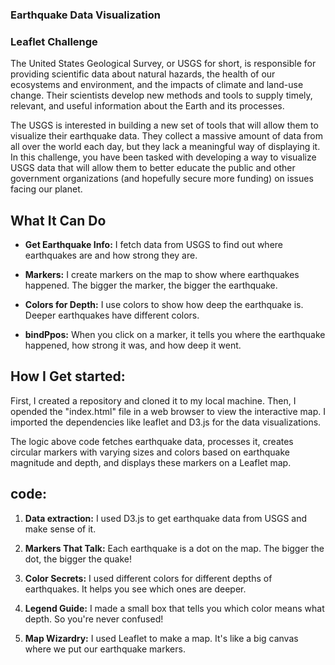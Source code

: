 
### Earthquake Data Visualization
### Leaflet Challenge

The United States Geological Survey, or USGS for short, is responsible for providing scientific data about natural hazards, the health of our ecosystems and environment, and the impacts of climate and land-use change. Their scientists develop new methods and tools to supply timely, relevant, and useful information about the Earth and its processes.

The USGS is interested in building a new set of tools that will allow them to visualize their earthquake data. They collect a massive amount of data from all over the world each day, but they lack a meaningful way of displaying it. In this challenge, you have been tasked with developing a way to visualize USGS data that will allow them to better educate the public and other government organizations (and hopefully secure more funding) on issues facing our planet.

## What It Can Do

- **Get Earthquake Info:** I fetch data from USGS to find out where earthquakes are and how strong they are.
  
- **Markers:** I create markers on the map to show where earthquakes happened. The bigger the marker, the bigger the earthquake.
  
- **Colors for Depth:** I use colors to show how deep the earthquake is. Deeper earthquakes have different colors.
  
- **bindPpos:** When you click on a marker, it tells you where the earthquake happened, how strong it was, and how deep it went.


## How I Get started:

First, I created a repository and cloned it to my local machine. Then, I opended the "index.html" file in a web browser to view the interactive map. I imported the dependencies like leaflet and D3.js for the data visualizations. 

The logic above code fetches earthquake data, processes it, creates circular markers with varying sizes and colors based on earthquake magnitude and depth, and displays these markers on a Leaflet map.

## code: 
1. **Data extraction:** I used D3.js to get earthquake data from USGS and make sense of it.

2. **Markers That Talk:** Each earthquake is a dot on the map. The bigger the dot, the bigger the quake!

3. **Color Secrets:** I used different colors for different depths of earthquakes. It helps you see which ones are deeper.

4. **Legend Guide:** I made a small box that tells you which color means what depth. So you're never confused!

5. **Map Wizardry:** I used Leaflet to make a map. It's like a big canvas where we put our earthquake markers.
